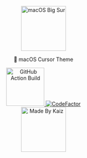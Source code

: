 <!-- Branding -->
<p align="center">
    <img src="https://imgur.com/17W62gp.png" width="120" alt="macOS Big Sur" />
</p>

<p align="center">
    🍎 macOS Cursor Theme
</p>

<!-- Badges -->
<p align="center">
  <!-- First Row -->
  <a href="https://github.com/ful1e5/apple_cursor/actions?query=workflow%3Abuild">
    <img alt="GitHub Action Build" src="https://github.com/ful1e5/apple_cursor/workflows/build/badge.svg" width="102" />
  </a>
  <a href="https://www.codefactor.io/repository/github/ful1e5/apple_cursor">
    <img src="https://www.codefactor.io/repository/github/ful1e5/apple_cursor/badge" alt="CodeFactor" />
  </a>

  <!-- Second Row -->
  <br />
  <a href="https://github.com/ful1e5">
    <img src="https://kaiz.vercel.app/api/badge" width="120"  alt="Made By Kaiz" />
  </a>
</p>
